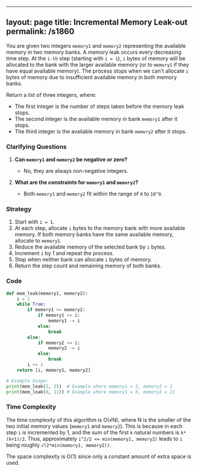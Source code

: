 
---
layout: page
title:  Incremental Memory Leak-out
permalink: /s1860
---

You are given two integers `memory1` and `memory2` representing the available memory in two memory banks. A memory leak occurs every decreasing time step. At the `i-th` step (starting with `i = 1`), `i` bytes of memory will be allocated to the bank with the larger available memory (or to `memory1` if they have equal available memory). The process stops when we can't allocate `i` bytes of memory due to insufficient available memory in both memory banks.

Return a list of three integers, where:
- The first integer is the number of steps taken before the memory leak stops.
- The second integer is the available memory in bank `memory1` after it stops.
- The third integer is the available memory in bank `memory2` after it stops.

### Clarifying Questions

1. **Can `memory1` and `memory2` be negative or zero?**
   - No, they are always non-negative integers.

2. **What are the constraints for `memory1` and `memory2`?**
   - Both `memory1` and `memory2` fit within the range of `0` to `10^9`.

### Strategy

1. Start with `i = 1`.
2. At each step, allocate `i` bytes to the memory bank with more available memory. If both memory banks have the same available memory, allocate to `memory1`.
3. Reduce the available memory of the selected bank by `i` bytes.
4. Increment `i` by 1 and repeat the process.
5. Stop when neither bank can allocate `i` bytes of memory.
6. Return the step count and remaining memory of both banks.

### Code

```python
def mem_leak(memory1, memory2):
    i = 1
    while True:
        if memory1 >= memory2:
            if memory1 >= i:
                memory1 -= i
            else:
                break
        else:
            if memory2 >= i:
                memory2 -= i
            else:
                break
        i += 1
    return [i, memory1, memory2]

# Example Usage:
print(mem_leak(2, 2))  # Example where memory1 = 2, memory2 = 2
print(mem_leak(8, 11)) # Example where memory1 = 8, memory2 = 11
```

### Time Complexity

The time complexity of this algorithm is O(√N), where N is the smaller of the two initial memory values (`memory1` and `memory2`). This is because in each step `i` is incremented by 1, and the sum of the first `k` natural numbers is `k*(k+1)/2`. Thus, approximately `i^2/2 <= min(memory1, memory2)` leads to `i` being roughly `√(2*min(memory1, memory2))`.

The space complexity is O(1) since only a constant amount of extra space is used.